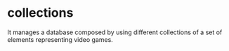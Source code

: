 # collections

It manages a database composed by using different collections of a set of elements representing video games.
